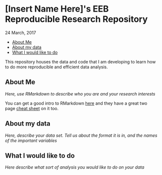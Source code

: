 \[Insert Name Here\]'s EEB Reproducible Research Repository
================
24 March, 2017

-   [About Me](#about-me)
-   [About my data](#about-my-data)
-   [What I would like to do](#what-i-would-like-to-do)

<!-- README.md is generated from README.Rmd. Please edit that file -->
This repository houses the data and code that I am developing to learn how to do more reproducible and efficient data analysis.

About Me
--------

*Here, use RMarkdown to describe who you are and your research interests*

You can get a good intro to RMarkdown [here](http://rmarkdown.rstudio.com/) and they have a great two page [cheat sheet](https://www.rstudio.com/wp-content/uploads/2016/03/rmarkdown-cheatsheet-2.0.pdf) on it too.

About my data
-------------

*Here, describe your data set. Tell us about the format it is in, and the names of the important variables*

What I would like to do
-----------------------

*Here describe what sort of analysis you would like to do on your data*
